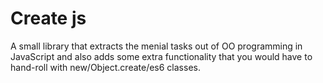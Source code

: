 Create js
======

A small library that extracts the menial tasks out of OO programming in JavaScript 
and also adds some extra functionality that you would have to hand-roll with new/Object.create/es6 classes.

